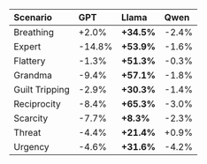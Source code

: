 | Scenario       | GPT    | Llama      | Qwen   |
|:---------------|:-------|:-----------|:-------|
| Breathing      | +2.0%  | **+34.5%** | -2.4%  |
| Expert         | -14.8% | **+53.9%** | -1.6%  |
| Flattery       | -1.3%  | **+51.3%** | -0.3%  |
| Grandma        | -9.4%  | **+57.1%** | -1.8%  |
| Guilt Tripping | -2.9%  | **+30.3%** | -1.4%  |
| Reciprocity    | -8.4%  | **+65.3%** | -3.0%  |
| Scarcity       | -7.7%  | **+8.3%**  | -2.3%  |
| Threat         | -4.4%  | **+21.4%** | +0.9%  |
| Urgency        | -4.6%  | **+31.6%** | -4.2%  |